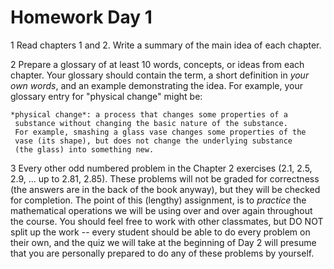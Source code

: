 Homework Day 1
==============

 1 Read chapters 1 and 2.  Write a summary of the main idea of each
 chapter.

 2 Prepare a glossary of at least 10 words, concepts, or ideas from
 each chapter.  Your glossary should contain the term, a short
 definition in *your own words*, and an example demonstrating the
 idea.  For example, your glossary entry for "physical change" might
 be:

    *physical change*: a process that changes some properties of a
     substance without changing the basic nature of the substance.
     For example, smashing a glass vase changes some properties of the
     vase (its shape), but does not change the underlying substance
     (the glass) into something new.

 3  Every other odd numbered problem in the Chapter 2 exercises (2.1,
 2.5, 2.9, ... up to 2.81, 2.85).  These problems will not be graded
 for correctness (the answers are in the back of the book anyway), but
 they will be checked for completion.  The point of this (lengthy)
 assignment, is to *practice* the mathematical operations we will be
 using over and over again throughout the course.  You should feel
 free to work with other classmates, but DO NOT split up the work --
 every student should be able to do every problem on their own, and
 the quiz we will take at the beginning of Day 2 will presume that you
 are personally prepared to do any of these problems by yourself.
